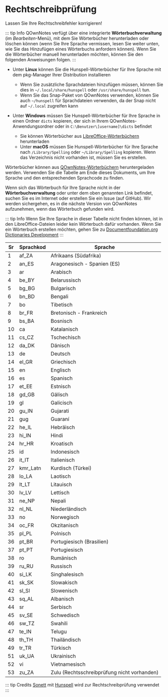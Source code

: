 # Rechtschreibprüfung

Lassen Sie Ihre Rechtschreibfehler korrigieren!

::: tip Info
QOwnNotes verfügt über eine integrierte **Wörterbuchverwaltung** (im _Bearbeiten_-Menü), mit dem Sie Wörterbücher herunterladen oder löschen können (wenn Sie Ihre Sprache vermissen, lesen Sie weiter unten, wie Sie das Hinzufügen eines Wörterbuchs anfordern können). Wenn Sie die Wörterbücher manuell herunterladen möchten, können Sie den folgenden Anweisungen folgen.
:::

- Unter **Linux** können Sie die Hunspell-Wörterbücher für Ihre Sprache mit dem pkg-Manager Ihrer Distribution installieren

  - Wenn Sie zusätzliche Sprachdateien hinzufügen müssen, können Sie dies in `~/.local/share/hunspell` oder `/usr/share/hunspell` tun.
  - Wenn Sie das Snap-Paket von QOwnNotes verwenden, können Sie auch `~/hunspell` für Sprachdateien verwenden, da der Snap nicht auf `~/.local` zugreifen kann

- Unter **Windows** müssen Sie Hunspell-Wörterbücher für Ihre Sprache in einen Ordner `dicts` kopieren, der sich in Ihrem QOwnNotes-Anwendungsordner oder in `C:\Benutzer\[username]\dicts` befindet
  - Sie können Wörterbücher aus [LibreOffice-Wörterbüchern](https://github.com/LibreOffice/dictionaries) herunterladen
  - Unter **macOS** müssen Sie Hunspell-Wörterbücher für Ihre Sprache nach `/Library/Spelling` oder `~/Library/Spelling` kopieren. Wenn das Verzeichnis nicht vorhanden ist, müssen Sie es erstellen.

Wörterbücher können aus [QOwnNotes-Wörterbüchern](https://github.com/qownnotes/dictionaries) heruntergeladen werden. Verwenden Sie die Tabelle am Ende dieses Dokuments, um Ihre Sprache und den entsprechenden Sprachcode zu finden.

Wenn sich das Wörterbuch für Ihre Sprache nicht in der **Wörterbuchverwaltung** oder unter dem oben genannten Link befindet, suchen Sie es im Internet oder erstellen Sie ein Issue (auf GitHub). Wir werden sichergehen, es in die nächste Version von QOwnNotes aufzunehmen, wenn das Wörterbuch gefunden wird.

::: tip Info
Wenn Sie Ihre Sprache in dieser Tabelle nicht finden können, ist in den LibreOffice-Dateien leider kein Wörterbuch dafür vorhanden. Wenn Sie ein Wörterbuch erstellen möchten, gehen Sie zu [Documentfoundation.org Dictionaries Development](https://wiki.documentfoundation.org/Development/Dictionaries)
:::

| Sr  | Sprachkod | Sprache                                     |
| --- | --------- | ------------------------------------------- |
| 1   | af_ZA     | Afrikaans (Südafrika)                       |
| 2   | an_ES     | Aragonesisch - Spanien (ES)                 |
| 3   | ar        | Arabisch                                    |
| 4   | be_BY     | Belarussisch                                |
| 5   | bg_BG     | Bulgarisch                                  |
| 6   | bn_BD     | Bengali                                     |
| 7   | bo        | Tibetisch                                   |
| 8   | br_FR     | Bretonisch - Frankreich                     |
| 9   | bs_BA     | Bosnisch                                    |
| 10  | ca        | Katalanisch                                 |
| 11  | cs_CZ     | Tschechisch                                 |
| 12  | da_DK     | Dänisch                                     |
| 13  | de        | Deutsch                                     |
| 14  | el_GR     | Griechisch                                  |
| 15  | en        | Englisch                                    |
| 16  | es        | Spanisch                                    |
| 17  | et_EE     | Estnisch                                    |
| 18  | gd_GB     | Gälisch                                     |
| 19  | gl        | Galicisch                                   |
| 20  | gu_IN     | Gujarati                                    |
| 21  | gug       | Guaraní                                     |
| 22  | he_IL     | Hebräisch                                   |
| 23  | hi_IN     | Hindi                                       |
| 24  | hr_HR     | Kroatisch                                   |
| 25  | id        | Indonesisch                                 |
| 26  | it_IT     | Italienisch                                 |
| 27  | kmr_Latn  | Kurdisch (Türkei)                           |
| 28  | lo_LA     | Laotisch                                    |
| 29  | lt_LT     | Litauisch                                   |
| 30  | lv_LV     | Lettisch                                    |
| 31  | ne_NP     | Nepali                                      |
| 32  | nl_NL     | Niederländisch                              |
| 33  | no        | Norwegisch                                  |
| 34  | oc_FR     | Okzitanisch                                 |
| 35  | pl_PL     | Polnisch                                    |
| 36  | pt_BR     | Portugiesisch (Brasilien)                   |
| 37  | pt_PT     | Portugiesisch                               |
| 38  | ro        | Rumänisch                                   |
| 39  | ru_RU     | Russisch                                    |
| 40  | si_LK     | Singhalesisch                               |
| 41  | sk_SK     | Slowakisch                                  |
| 42  | sl_Sl     | Slowenisch                                  |
| 43  | sq_AL     | Albanisch                                   |
| 44  | sr        | Serbisch                                    |
| 45  | sv_SE     | Schwedisch                                  |
| 46  | sw_TZ     | Swahili                                     |
| 47  | te_IN     | Telugu                                      |
| 48  | th_TH     | Thailändisch                                |
| 49  | tr_TR     | Türkisch                                    |
| 51  | uk_UA     | Ukrainisch                                  |
| 52  | vi        | Vietnamesisch                               |
| 53  | zu_ZA     | Zulu (Rechtsschreibprüfung nicht vorhanden) |

::: tip
Credits [Sonett](https://github.com/KDE/sonnet) mit [Hunspell](https://hunspell.github.io/) wird zur Rechtschreibprüfung verwendet
:::

